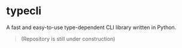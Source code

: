 # typecli

A fast and easy-to-use type-dependent CLI library written in Python.

> (Repository is still under construction)